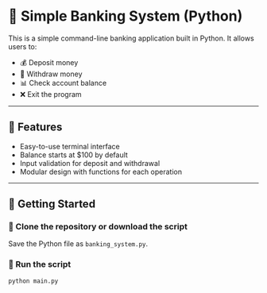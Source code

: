 # 🏦 Simple Banking System (Python)

This is a simple command-line banking application built in Python. It allows users to:

- 💰 Deposit money  
- 🏧 Withdraw money  
- 📊 Check account balance  
- ❌ Exit the program

---

## 📜 Features

- Easy-to-use terminal interface
- Balance starts at $100 by default
- Input validation for deposit and withdrawal
- Modular design with functions for each operation

---

## 🚀 Getting Started

### 📁 Clone the repository or download the script
Save the Python file as `banking_system.py`.

### 🧪 Run the script
```bash
python main.py
